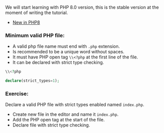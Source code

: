 We will start learning with PHP 8.0 version, this is the stable version at the moment of writing the tutorial.

* [New in PHP8](https://stitcher.io/blog/new-in-php-8)

### Minimum valid PHP file:

* A valid php file name must end with `.php` extension.
* Is recommended to be a unique word without spaces.
* It  must have PHP open tag `\\<?php` at the first line of the file.
* It can be declared with strict type checking.

```php
\\<?php

declare(strict_types=1);
```

### Exercise:

Declare a valid PHP file with strict types enabled named `index.php`.

* Create new file in the editor and name it `index.php`.
* Add the PHP open tag at the start of the file.
* Declare file with strict type checking.
